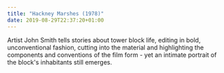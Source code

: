 ```yaml
---
title: "Hackney Marshes (1978)"
date: 2019-08-29T22:37:20+01:00
---
```

<span class="quotation">Artist John Smith tells stories about tower block life, editing in bold, unconventional fashion, cutting into the material and highlighting the components and conventions of the film form - yet an intimate portrait of the block's inhabitants still emerges.</span>
